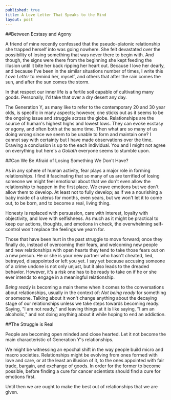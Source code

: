 ```yaml
---
published: true
title: A Love Letter That Speaks to the Mind
layout: post
---
```




##Between Ecstasy and Agony

A friend of mine recently confessed that the pseudo-platonic relationship she trapped herself into was going nowhere. She felt devastated over the possibility of losing something that was never there to begin with. And though, the signs were there from the beginning she kept feeding the illusion until it bite her back ripping her heart out. Because I love her dearly, and because I've been in the similar situations number of times, I write this _Love Letter_ to remind her, myself, and others that after the rain comes the sun, and after the sun comes the storm. 

In that respect our inner life is a fertile soil capable of cultivating many goods. Personally, I'd take that over a dry desert any day.

The Generation Y, as many like to refer to the contemporary 20 and 30 year olds, is specific in many aspects; however, one sticks out as it seems to be the ongoing issue and struggle across the globe. Relationships are the source of human's highest highs and lowest lows. They can evoke ecstasy or agony, and often both at the same time. Then what are so many of us doing wrong since we seem to be unable to form and maintain one? I cannot say with certainty but I have made observations over the time. Drawing a conclusion is up to the each individual. You and I might not agree on everything but here's a _Goliath_ everyone seems to stumble upon.

##Can We Be Afraid of Losing Something We Don't Have?

As in any sphere of human activity, fear plays a major role in forming relationships. I find it fascinating that so many of us are terrified of losing someone we might feel emotional about that we don't even allow the relationship to happen in the first place. We crave emotions but we don't allow them to develop. At least not to fully develop; as if we a nourishing a baby inside of a uterus for months, even years, but we won't let it to come out, to be born, and to become a real, living thing.

Honesty is replaced with persuasion, care with interest, loyalty with objectivity, and love with selfishness. As much as it might be practical to keep our actions, thoughts, and emotions in check, the overwhelming self-control won't replace the feelings we yearn for.

Those that have been hurt in the past struggle to move forward; once they finally do, instead of overcoming their fears, and welcoming new people and new relationships with open hearts they tend to take those fears out on a new person. He or she is your new partner who hasn't cheated, lied, betrayed, disappointed or left you yet. I say yet because accusing someone of a crime undone is not only unjust, but it also leads to the dreaded behavior. However, it's a risk one has to be ready to take on if he or she ever intends to engage in a meaningful relationship.

_Being ready_ is becoming a main theme when it comes to the conversations about relationships, usually in the context of: _Not being ready_ for something or someone. Talking about it won't change anything about the decaying stage of our relationships unless we take steps towards becoming ready. Saying, "I am not ready," and leaving things at it is like saying, "I am an alcoholic," and not doing anything about it while hoping to end an addiction.

##The Struggle is Real

People are becoming open minded and close hearted. Let it not become the main characteristic of Generation Y's relationships. 

We might be witnessing an epochal shift in the way people build micro and macro societies. Relationships might be evolving from ones formed with love and care, or at the least an illusion of it, to the ones appointed with fair trade, bargain, and exchange of goods. In order for the former to become possible, before finding a cure for cancer scientists should find a cure for emotions first. 

Until then we are ought to make the best out of relationships that we are given.
